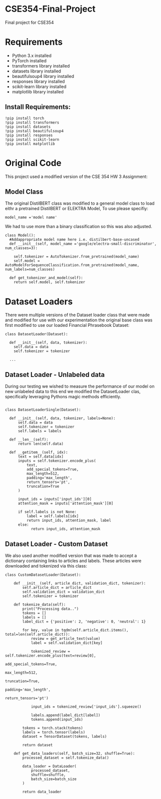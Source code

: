 # CSE354-Final-Project
Final project for CSE354

# Requirements
- Python 3.x installed
- PyTorch installed
- transformers library installed
- datasets library installed
- beautifulsoup4 library installed
- responses library installed
- scikit-learn library installed
- matplotlib library installed

## Install Requirements: 

```   
!pip install torch
!pip install transformers
!pip install datasets
!pip install beautifulsoup4
!pip install responses
!pip install scikit-learn
!pip install matplotlib
```

# Original Code

This project used a modified version of the CSE 354 HW 3 Assignment: 

## Model Class
The original DistilBERT class was modified to a general model class to load eithr a pretrained DistilBERT or ELEKTRA Model, To 
use please specifiy: 

```
model_name ='model name'
```
We had to use more than a binary classification so this was also adjusted. 
```
class Model():
  #Addappropriate model name here i.e. distilbert-base-uncased
  def __init__(self, model_name ='google/electra-small-discriminator', num_classes=3):

    self.tokenizer = AutoTokenizer.from_pretrained(model_name)
    self.model = AutoModelForSequenceClassification.from_pretrained(model_name, num_labels=num_classes)

  def get_tokenizer_and_model(self):
    return self.model, self.tokenizer
```

# Dataset Loaders

There were multiple versions of the Dataset loader class that were made and modified for use with our experimentation the original base class was first modified to use our loaded Financial Phrasebook Dataset: 

```
class DatasetLoader(Dataset):

  def __init__(self, data, tokenizer):
    self.data = data
    self.tokenizer = tokenizer

  ...
```

## Dataset Loader - Unlabeled data

During our testing we wished to measure the performance of our model on new unlabeled data to this end we modified the DatasetLoader clas, specifically leveraging Pythons magic methods efficiently.

```

class DatasetLoaderSingle(Dataset):

  def __init__(self, data, tokenizer, labels=None):
      self.data = data
      self.tokenizer = tokenizer
      self.labels = labels

  def __len__(self):
      return len(self.data)

  def __getitem__(self, idx):
      text = self.data[idx]
      inputs = self.tokenizer.encode_plus(
          text,
          add_special_tokens=True,
          max_length=512,
          padding='max_length',
          return_tensors='pt',
          truncation=True
      )

      input_ids = inputs['input_ids'][0]
      attention_mask = inputs['attention_mask'][0]

      if self.labels is not None:
          label = self.labels[idx]
          return input_ids, attention_mask, label
      else:
            return input_ids, attention_mask
```

## Dataset Loader - Custom Dataset

We also used another modified version that was made to accept a dictionary containing links to articles and labels. These articles were downloaded and tokenized via this class: 

```
class CustomDatasetLoader(Dataset):

    def __init__(self, article_dict, validation_dict, tokenizer):
        self.article_dict = article_dict
        self.validation_dict = validation_dict
        self.tokenizer = tokenizer

    def tokenize_data(self):
        print("Processing data..")
        tokens = []
        labels = []
        label_dict = {'positive': 2, 'negative': 0, 'neutral': 1}

        for key, value in tqdm(self.article_dict.items(), total=len(self.article_dict)):
            review = get_article_text(value)
            label = self.validation_dict[key]

            tokenized_review = self.tokenizer.encode_plus(text=review[0],
                                                          add_special_tokens=True,
                                                          max_length=512,
                                                          truncation=True,
                                                          padding='max_length',
                                                          return_tensors='pt')

            input_ids = tokenized_review['input_ids'].squeeze()

            labels.append(label_dict[label])
            tokens.append(input_ids)

        tokens = torch.stack(tokens)
        labels = torch.tensor(labels)
        dataset = TensorDataset(tokens, labels)

        return dataset

    def get_data_loaders(self, batch_size=32, shuffle=True):
        processed_dataset = self.tokenize_data()

        data_loader = DataLoader(
            processed_dataset,
            shuffle=shuffle,
            batch_size=batch_size
        )

        return data_loader

```